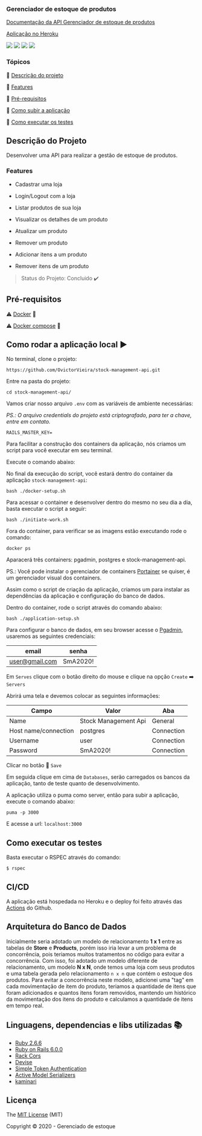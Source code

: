 ### Gerenciador de estoque de produtos

[Documentação da API Gerenciador de estoque de produtos](https://documenter.getpostman.com/view/10569183/SztEYSBb?version=latest)

[Aplicação no Heroku](https://stock-management-api.herokuapp.com/)

<img src="https://img.shields.io/static/v1?label=COVERAGE&message=100&color=green&style=for-the-badge"/> <img src="https://img.shields.io/static/v1?label=Licese&message=MIT&color=blue&style=for-the-badge"/> <img src="https://img.shields.io/static/v1?label=Ruby&message=2.6.6&color=red&style=for-the-badge&logo=RUBY"/> <img src="https://img.shields.io/static/v1?label=Ruby%20on%20Rails&message=6.0.0&color=red&style=for-the-badge&logo=Ruby"/>

### Tópicos

:small_blue_diamond: [Descrição do projeto](#descrição-do-projeto)

:small_blue_diamond: [Features](#features)

:small_blue_diamond: [Pré-requisitos](#pré-requisitos)

:small_blue_diamond: [Como subir a aplicação ](#como-rodar-a-aplicação-arrow_forward)

:small_blue_diamond: [Como executar os testes ](#como-rodar-os-testes)


## Descrição do Projeto

Desenvolver uma API para realizar a gestão de estoque de produtos.

### Features
- Cadastrar uma loja
- Login/Logout com a loja

- Listar produtos de sua loja
- Visualizar os detalhes de um produto
- Atualizar um produto
- Remover um produto

- Adicionar itens a um produto
- Remover itens de um produto

> Status do Projeto: Concluido :heavy_check_mark:

## Pré-requisitos

:warning: [Docker](https://docs.docker.com/) :whale:

:warning: [Docker compose](https://docs.docker.com/compose/) :octopus:

## Como rodar a aplicação local :arrow_forward:

No terminal, clone o projeto:

```
https://github.com/OvictorVieira/stock-management-api.git
```

Entre na pasta do projeto:

```
cd stock-management-api/
```

Vamos criar nosso arquivo `.env` com as variáveis de ambiente necessárias:

*PS.: O arquivo credentials do projeto está criptografado, para ter a chave, entre em contato.*

```
RAILS_MASTER_KEY=

```

Para facilitar a construção dos containers da aplicação, nós criamos um script para você executar
em seu terminal.

Execute o comando abaixo:

No final da execução do script, você estará dentro do container da aplicação `stock-management-api`:

```
bash ./docker-setup.sh
```

Para acessar o container e desenvolver dentro do mesmo no seu dia a dia, basta executar o script a seguir:

```
bash ./initiate-work.sh
```

Fora do container, para verificar se as imagens estão executando rode o comando:

```
docker ps
```

Aparacerá três containers: pgadmin, postgres e stock-management-api.

PS.: Você pode instalar o gerenciador de containers [Portainer](https://www.portainer.io/installation/) 
se quiser, é um gerenciador visual dos containers.

Assim como o script de criação da aplicação, criamos um para instalar as dependências da aplicação e configuração do 
banco de dados.

Dentro do container, rode o script através do comando abaixo:

```
bash ./application-setup.sh
```

Para configurar o banco de dados, em seu browser acesse o [Pgadmin](http://localhost:16543/), usaremos as seguintes credenciais:

| email  | senha  |
| ------------ | ------------ |
|  user@gmail.com | SmA2020!  |

Em `Serves` clique com o botão direito do mouse e clique na opção `Create` :arrow_right: `Servers`

Abrirá uma tela e devemos colocar as seguintes informações:

| Campo  | Valor  | Aba  |
| ------------ | ------------ | ------------ |
|  Name | Stock Management Api  | General  |
| Host name/connection  |  postgres | Connection  |
| Username |  user | Connection  |
| Password  |  SmA2020! | Connection  |

Clicar no botão :floppy_disk: `Save`

Em seguida clique em cima de `Databases`, serão carregados os bancos da aplicação, tanto de teste quanto de desenvolvimento.

A aplicação utiliza o puma como server, então para subir a aplicação, execute o comando abaixo:

`puma -p 3000`

E acesse a url: `localhost:3000`

## Como executar os testes

Basta executar o RSPEC através do comando:

```
$ rspec
```

## CI/CD

A aplicação está hospedada no Heroku e o deploy foi feito através das 
[Actions](https://github.com/OvictorVieira/stock-management-api/actions) do Github.

## Arquitetura do Banco de Dados

Inicialmente seria adotado um modelo de relacionamento **1 x 1** entre as tabelas de **Store** e **Products**, porém isso iria
levar a um problema de concorrência, pois teriamos muitos tratamentos no código para evitar a concorrência.
Com isso, foi adotado um modelo diferente de relacionamento, um modelo **N x N**, onde temos uma loja com seus produtos 
e uma tabela gerada pelo relacionamento `n x n` que contém o estoque dos produtos.
Para evitar a concorrência neste modelo, adicionei uma "tag" em cada movimentação de item do produto, 
teriamos a quantidade de itens que foram adicionados e quantos itens foram removidos, mantendo um histórico da movimentação
dos itens do produto e calculamos a quantidade de itens em tempo real.

## Linguagens, dependencias e libs utilizadas :books:

- [Ruby 2.6.6](https://www.ruby-lang.org/en/news/2020/03/31/ruby-2-6-6-released/)
- [Ruby on Rails 6.0.0](https://edgeguides.rubyonrails.org/6_0_release_notes.html)
- [Rack Cors](https://github.com/cyu/rack-cors)
- [Devise](https://github.com/heartcombo/devise)
- [Simple Token Authentication](https://github.com/gonzalo-bulnes/simple_token_authentication)
- [Active Model Serializers](https://github.com/rails-api/active_model_serializers)
- [kaminari](https://github.com/kaminari/kaminari)

## Licença

The [MIT License]() (MIT)

Copyright :copyright: 2020 - Gerenciado de estoque
